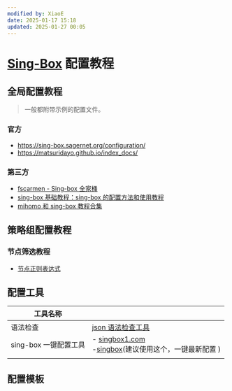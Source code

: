 ```yaml
---
modified by: XiaoE
date: 2025-01-17 15:18
updated: 2025-01-27 00:05
---
```

# [Sing-Box](https://github.com/SagerNet/sing-box) 配置教程

## 全局配置教程
> 一般都附带示例的配置文件。

### 官方
- https://sing-box.sagernet.org/configuration/
- https://matsuridayo.github.io/index_docs/

### 第三方
- [fscarmen - Sing-box 全家桶](https://github.com/fscarmen/sing-box)
- [sing-box 基础教程：sing-box 的配置方法和使用教程](https://icloudnative.io/posts/sing-box-tutorial/)
- [mihomo 和 sing-box 教程合集](https://proxy-tutorials.dustinwin.top/)

## 策略组配置教程

### 节点筛选教程
- [节点正则表达式](https://github.com/LaolunsiG/PCR/blob/main/Agency_Wiki/%E8%8A%82%E7%82%B9%E7%9A%84%E6%AD%A3%E5%88%99%E8%A1%A8%E8%BE%BE%E5%BC%8F.md)

## 配置工具


| 工具名称            |                                                                                                    |
| --------------- | -------------------------------------------------------------------------------------------------- |
| 语法检查            | [json 语法检查工具](https://www.jyshare.com/front-end/53/)                                               |
| sing-box 一键配置工具 | - [singbox1.com](https://singbox1.com/)<br>-[singbox](https://cconfig.cc/singbox/)(建议使用这个，一键最新配置 ) |
|                 |                                                                                                    |

## 配置模板